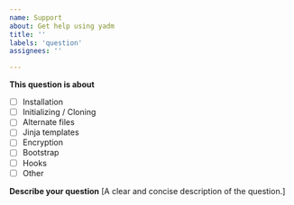 ```yaml
---
name: Support
about: Get help using yadm
title: ''
labels: 'question'
assignees: ''

---
```

<!--
Before submitting, please search open and closed issues at
https://github.com/TheLocehiliosan/yadm/issues to avoid duplication.

Please also consult:
  * The FAQ: https://yadm.io/docs/faq
  * The manual: https://github.com/TheLocehiliosan/yadm/blob/master/yadm.md
-->

**This question is about**
* [ ] Installation
* [ ] Initializing / Cloning
* [ ] Alternate files
* [ ] Jinja templates
* [ ] Encryption
* [ ] Bootstrap
* [ ] Hooks
* [ ] Other

**Describe your question**
[A clear and concise description of the question.]
<!--
Consider including:
  * the commands you've run, and the output produced
  * links to any public repo/branch involved
-->
